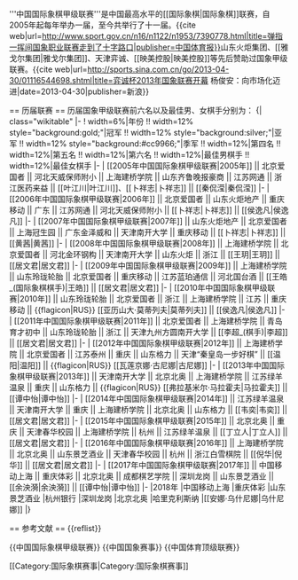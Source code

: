 '''中国国际象棋甲级联赛'''是中国最高水平的[[国际象棋|国际象棋]]联赛，自2005年起每年举办一届，至今共举行了十一届。<ref>{{cite web|url=http://www.sport.gov.cn/n16/n1122/n1953/7390778.html|title=弹指一挥间国象职业联赛走到了十字路口|publisher=中国体育报}}</ref>山东火炬集团、[[雅戈尔集团|雅戈尔集团]]、天津弈诚、[[映美控股|映美控股]]等先后赞助过国象甲级联赛。<ref>{{cite web|url=http://sports.sina.com.cn/go/2013-04-30/01116544698.shtml|title=弈诚杯2013年国象联赛开幕 杨俊安：向市场化迈进|date=2013-04-30|publisher=新浪}}</ref>

== 历届联赛 ==
历届国象甲级联赛前六名以及最佳男、女棋手分别为：
{| class="wikitable"
|-
! width=6%|年份 !! width=12% style="background:gold;"|冠军 !! width=12% style="background:silver;"|亚军 !! width=12% style="background:#cc9966;"|季军 !! width=12%|第四名 !! width=12%|第五名 !! width=12%|第六名 !! width=12%|最佳男棋手 !! width=12%|最佳女棋手
|-
| [[2005年中国国际象棋甲级联赛|2005年]] || 北京爱国者 || 河北天威保师附小 || 上海建桥学院 || 山东齐鲁晚报豪商 || 江苏网通 || 浙江医药来益 || [[叶江川|叶江川]]、[[卜祥志|卜祥志]] || [[秦侃滢|秦侃滢]]
|-
| [[2006年中国国际象棋甲级联赛|2006年]] || 北京爱国者 || 山东火炬地产 || 重庆移动 || 广东 || 江苏网通 || 河北天威保师附小 || [[卜祥志|卜祥志]] || [[侯逸凡|侯逸凡]]
|-
| [[2007年中国国际象棋甲级联赛|2007年]] || 山东火炬地产 || 北京爱国者 || 上海冠生园 || 广东金泽威和 || 天津南开大学 || 重庆移动 || [[卜祥志|卜祥志]] || [[黄茜|黄茜]]
|-
| [[2008年中国国际象棋甲级联赛|2008年]] || 上海建桥学院 || 北京爱国者 || 河北金环钢构 || 天津南开大学 || 山东火炬 || 浙江 || [[王玥|王玥]] || [[居文君|居文君]]
|-
| [[2009年中国国际象棋甲级联赛|2009年]] || 上海建桥学院 || 山东玲珑轮胎 || 北京爱国者 || 重庆移动 || 江苏蓝珀通信 || 河北国台酒 || [[王皓_(国际象棋棋手)|王皓]] || [[居文君|居文君]]
|-
| [[2010年中国国际象棋甲级联赛|2010年]] || 山东玲珑轮胎 || 北京爱国者 || 浙江 || 上海建桥学院 || 江苏 || 重庆移动 || {{flagicon|RUS}} [[亚历山大·莫蒂列夫|莫蒂列夫]] || [[侯逸凡|侯逸凡]]
|-
| [[2011年中国国际象棋甲级联赛|2011年]] || 北京爱国者 || 上海建桥学院 || 青岛育才初中 || 山东玲珑轮胎 || 浙江 || 天津九州方圆南开大学 || [[李超_(棋手)|李超]] || [[居文君|居文君]]
|-
| [[2012年中国国际象棋甲级联赛|2012年]] || 上海建桥学院 || 北京爱国者 || 江苏泰州 || 重庆 || 山东格力 || 天津“秦皇岛一步好棋” || [[温阳|温阳]] || {{flagicon|RUS}} [[瓦莲京娜·古尼娜|古尼娜]]
|-
| [[2013年中国国际象棋甲级联赛|2013年]] || 天津南开大学 || 北京北奥 || 上海建桥学院 || 江苏绿羊温泉 || 重庆 || 山东格力 || {{flagicon|RUS}} [[弗拉基米尔·马拉霍夫|马拉霍夫]] || [[谭中怡|谭中怡]]
|-
| [[2014年中国国际象棋甲级联赛|2014年]] || 江苏绿羊温泉 || 天津南开大学 || 重庆 || 上海建桥学院 || 北京北奥 || 山东格力 || [[韦奕|韦奕]] || [[居文君|居文君]]
|-
| [[2015年中国国际象棋甲级联赛|2015年]] || 北京北奥 || 重庆 || 天津春华校园 || 上海建桥学院 || 杭州 || 江苏绿羊温泉 || [[丁立人|丁立人]] || [[居文君|居文君]]
|-
| [[2016年中国国际象棋甲级联赛|2016年]] || 上海建桥学院 || 北京北奥 || 山东景芝酒业 || 天津春华校园 || 杭州 || 浙江白雪棋院 || [[倪华|倪华]] || [[居文君|居文君]]
|-
| [[2017年中国国际象棋甲级联赛|2017年]] || 中国移动上海 || 重庆体彩 || 北京北奥 || 成都棋艺学院 || 深圳龙岗 || 山东景芝酒业 || [[余泱漪|余泱漪]] || [[谭中怡|谭中怡]]
|-
|2018年
|中国移动上海
|重庆体彩
|山东景芝酒业
|杭州银行
|深圳龙岗
|北京北奥
|哈里克利斯纳
|[[安娜·乌什尼娜|乌什尼娜]]
|}

== 参考文献 ==
{{reflist}}

{{中国国际象棋甲级联赛}}
{{中国国象赛事}}
{{中国体育顶级联赛}}

[[Category:国际象棋赛事|Category:国际象棋赛事]]